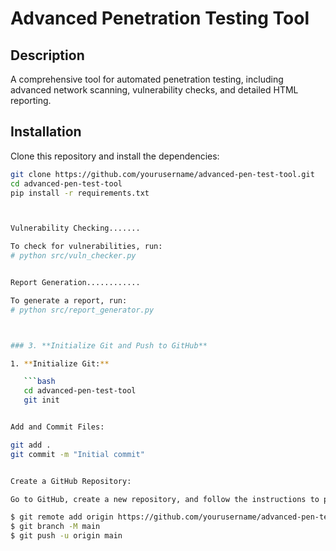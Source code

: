 # Advanced Penetration Testing Tool

## Description
A comprehensive tool for automated penetration testing, including advanced network scanning, vulnerability checks, and detailed HTML reporting.

## Installation
Clone this repository and install the dependencies:

```bash
git clone https://github.com/yourusername/advanced-pen-test-tool.git
cd advanced-pen-test-tool
pip install -r requirements.txt



Vulnerability Checking.......

To check for vulnerabilities, run:
# python src/vuln_checker.py


Report Generation............

To generate a report, run:
# python src/report_generator.py



### 3. **Initialize Git and Push to GitHub**

1. **Initialize Git:**

   ```bash
   cd advanced-pen-test-tool
   git init


Add and Commit Files:

git add .
git commit -m "Initial commit"


Create a GitHub Repository:

Go to GitHub, create a new repository, and follow the instructions to push your code:

$ git remote add origin https://github.com/yourusername/advanced-pen-test-tool.git
$ git branch -M main
$ git push -u origin main

